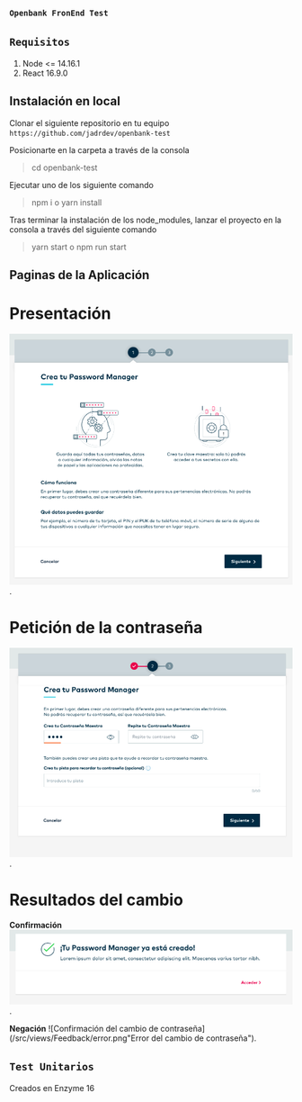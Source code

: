 ### `Openbank FronEnd Test`

## `Requisitos`
1. Node <= 14.16.1
2. React 16.9.0

## Instalación en local
Clonar el siguiente repositorio en tu equipo
`https://github.com/jadrdev/openbank-test`

Posicionarte en la carpeta a través de la consola
> cd openbank-test

Ejecutar uno de los siguiente comando
> npm i o yarn install

Tras terminar la instalación de los node_modules, lanzar el proyecto en la consola a través del siguiente comando
> yarn start o npm run start

## Paginas de la Aplicación

# Presentación
![Presentación](/src/views/ProductInformation/step1.png "Presentación").

# Petición de la contraseña
![Petición de la contraseña](/src/views/FormPassword/step2.png "Petición de la contraseña").

# Resultados del cambio 

**Confirmación**
![Confirmación del cambio de contraseña](/src/views/Feedback/success.png "Confirmación del cambio de contraseña").

**Negación**
![Confirmación del cambio de contraseña](/src/views/Feedback/error.png"Error del cambio de contraseña").

## `Test Unitarios`

Creados en Enzyme 16
